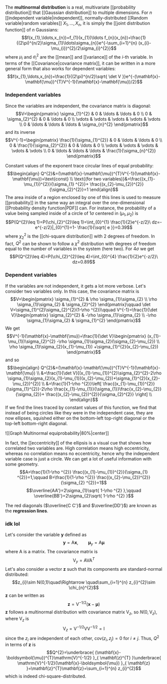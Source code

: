 The **multinormal distribution** is a real, multivariate [[probability distribution]] that [[Gaussian distribution]] to multiple dimensions. For $n$ [[independent variable|independent]], normally-distributed [[Random variable|random variables]] $X_{1},\ldots,X_{n}$, it is simply the [[joint distribution function]] of $n$ Gaussians:
$$f(x_{1},\ldots,x_{n})=f_{1}(x_{1})\ldots f_{n}(x_{n})=\frac{1}{(2\pi)^{n/2}\sigma_{1}\ldots\sigma_{n}}e^{-\sum_{i=1}^{n} (x_{i}-\mu_{i})^{2}/2\sigma_{i}^{2}}$$
where $\mu_{i}$ and $\sigma_{i}^{2}$ are the [[mean]] and [[variance]] of the $i$-th variable. In terms of the [[Covariance|covariance matrix]], it can be written in a more general form that also works for dependent variables:
$$f(x_{1},\ldots,x_{n})=\frac{1}{(2\pi)^{n/2}\sqrt{ \det V }}e^{-(\mathbf{x}-\mathbf{\mu})^{T}V^{-1}(\mathbf{x}-\mathbf{\mu})/2}$$
### Independent variables
Since the variables are independent, the covariance matrix is diagonal:
$$V=\begin{pmatrix}
\sigma_{1}^{2} & 0 & \ldots & \ldots &  0 \\
0 & \sigma_{2}^{2} & 0 & \ldots & 0 \\
\vdots & \vdots & \vdots & \vdots & \vdots \\
0 & \ldots & \ldots & \ldots & \sigma_{n}^{2}
\end{pmatrix}$$
and its inverse
$$V^{-1}=\begin{pmatrix}
\frac{1}{\sigma_{1}^{2}} & 0 & \ldots & \ldots &  0 \\
0 & \frac{1}{\sigma_{2}^{2}} & 0 & \ldots & 0 \\
\vdots & \vdots & \vdots & \vdots & \vdots \\
0 & \ldots & \ldots & \ldots & \frac{1}{\sigma_{n}^{2}}
\end{pmatrix}$$

Constant values of the exponent trace circular lines of equal probability:
$$\begin{align}
Q^{2}&=(\mathbf{x}-\mathbf{\mu})^{T}V^{-1}(\mathbf{x}-\mathbf{\mu})=\text{const} \\
\text{(for two variables)}&=\frac{(x_{1}-\mu_{1})^{2}}{\sigma_{1} ^{2}}+ \frac{(x_{2}-\mu_{2})^{2}}{\sigma_{2}^{2}}=1
\end{align}$$
The area inside of a region enclosed by one of this lines is used to measure [[probability]] in the same way an integral over the one-dimensional [[Probability density function|PDF]] can. For instance, the probability of a value being sampled inside of a circle of $1\sigma$ centered in $(\mu_{1},\mu_{2})$ is
$$P(Q^{2}\leq 1)=P(\chi_{2}^{2}\leq 1)=\int_{0}^{1} \frac{1}{2}e^{-z/2}\ dz=-e^{-z/2}|_{0}^{1}=1- \frac{1}{\sqrt{ e }}=0.39$$
where $\chi_{2}^{2}$ is the [[chi-square distribution]] with 2 degrees of freedom. In fact, $Q^{2}$ can be shown to follow a $\chi ^{2}$ distribution with degrees of freedom equal to the number of variables in the system (here two). For $4\sigma$ we get
$$P(Q^{2}\leq 4)=P(\chi_{2}^{2}\leq 4)=\int_{0}^{4} \frac{1}{2}e^{-z/2}\ dz=0.89$$
### Dependent variables
If the variables are not independent, it gets a lot more verbose. Let's consider two variables only. In this case, the covariance matrix is
$$V=\begin{pmatrix}
\sigma_{1}^{2} & \rho \sigma_{1}\sigma_{2} \\
\rho \sigma_{1}\sigma_{2} & \sigma_{2}^{2}
\end{pmatrix}\qquad \det V=\sigma_{1}^{2}\sigma_{2}^{2}(1-\rho ^{2})\qquad V^{-1}=\frac{1}{\det V}\begin{pmatrix}
\sigma_{2}^{2} & -\rho \sigma_{1}\sigma_{2} \\
-\rho \sigma_{1}\sigma_{2} & \sigma_{1}^{2}
\end{pmatrix}$$
We get
$$V^{-1}(\mathbf{x}-\mathbf{\mu})=\frac{1}{\det V}\begin{pmatrix}
(x_{1}-\mu_{1})\sigma_{2}^{2} -\rho \sigma_{1}\sigma_{2}(\sigma_{2}-\mu_{2}) \\
\rho \sigma_{1}\sigma_{2}(x_{1}-\mu_{1}) +\sigma_{1}^{2}(x_{2}-\mu_{2})
\end{pmatrix}$$
and so
$$\begin{align}
Q^{2}&=(\mathbf{x}-\mathbf{\mu})^{T}V^{-1}(\mathbf{x}-\mathbf{\mu}) \\
&=\frac{1}{\det V}[(x_{1}-\mu_{1})^{2}\sigma_{2}^{2}-2\rho \sigma_{1}\sigma_{2}(x_{1}-\mu_{1})(x_{2}-\mu_{2})+\sigma_{1}^{2}(x_{2}-\mu_{2})^{2}] \\
&=\frac{1}{1-\rho ^{2}}\left[ \frac{(x_{1}-\mu_{1})^{2}}{\sigma_{1}^{2}}-2\rho \frac{x_{1}-\mu_{1}}{\sigma_{1}}\frac{x_{2}-\mu_{2}}{\sigma_{2}}+ \frac{(x_{2}-\mu_{2})^{2}}{\sigma_{2}^{2}} \right] \\
\end{align}$$
If we find the lines traced by constant values of this function, we find that instead of being circles like they were in the independent case, they are now ellipses, squished either on the bottom-left top-right diagonal or the top-left bottom-right diagonal.

![[Graph Multinormal equiprobability|80%|center]]

In fact, the [[eccentricity]] of the ellipsis is a visual cue that shows how correlated two variables are. High correlation means high eccentricity, whereas no correlation means no eccentricity, hence why the independent variable case is just a circle. We can get a lot of useful information with some geometry.
$$A=\frac{1}{1-\rho ^{2}} \frac{(x_{1}-\mu_{1})^{2}}{\sigma_{1} ^{2}}=1,\qquad B=\frac{1}{1-\rho ^{2}} \frac{(x_{2}-\mu_{2})^{2}}{\sigma_{2} ^{2}}=1$$
$$\overline{AA'}=2\sigma_{1}\sqrt{ 1-\rho ^{2} },\qquad \overline{BB'}=2\sigma_{2}\sqrt{ 1-\rho ^{2} }$$

The red diagonals ($\overline{C C'}$ and $\overline{DD'}$) are known as the **regression lines**.
### idk lol
Let's consider the variable $\mathbf{y}$ defined as
$$\mathbf{y}=\mathrm{A}\mathbf{x},\qquad \mathbf{\mu}_{y}=\mathrm{A}\boldsymbol{\mu}$$
where $\mathrm{A}$ is a matrix. The covariance matrix is
$$\mathrm{V}_{y}=\mathrm{A}\mathrm{V}\mathrm{A}^{T}$$
Let's also consider a vector $\mathbf{z}$ such that its components are standard-normal distributed:
$$z_{i}\sim N(0,1)\quad\Rightarrow \quad\sum_{i=1}^{n} z_{i}^{2}\sim \chi_{n}^{2}$$
$\mathbf{z}$ can be written as
$$\mathbf{z}=\mathrm{V}^{-1/2}(\mathbf{x}-\boldsymbol{\mu})$$
$\mathbf{z}$ follows a multinormal distribution with covariance matrix $\mathrm{V}_{z}$, so $N(0,\mathrm{V}_{z})$, where $\mathrm{V}_{z}$ is
$$\mathrm{V}_{z}=\mathrm{V}^{-1/2}\mathrm{V}\mathrm{V}^{-1/2}=\mathrm{I}$$
since the $z_{i}$ are independent of each other, $\text{cov}(z_{i},z_{j})=0$ for $i\neq j$. Thus, $Q^{2}$ in terms of $\mathbf{z}$ is
$$Q^{2}=\underbrace{ (\mathbf{x}-\boldsymbol{\mu})^{T}\mathrm{V}^{-1/2} }_{ \mathbf{z}^{T} }\underbrace{ \mathrm{V}^{-1/2}(\mathbf{x}-\boldsymbol{\mu}) }_{ \mathbf{z} }=\mathbf{z}^{T}\mathbf{z}=\sum_{i=1}^{n} z_{i}^{2}$$
which is indeed chi-square-distributed.